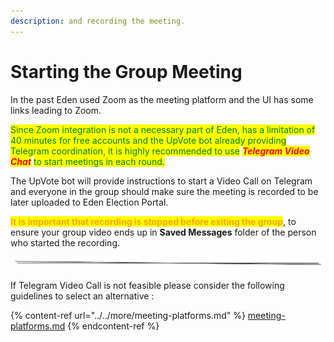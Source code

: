 ```yaml
---
description: and recording the meeting.
---
```


# Starting the Group Meeting

In the past Eden used Zoom as the meeting platform and the UI has some links leading to Zoom.&#x20;

<mark style="color:green;">Since Zoom integration is not a necessary part of Eden, has a limitation of 40 minutes for free accounts and the UpVote bot already  providing Telegram coordination, it is highly recommended to use</mark> _<mark style="color:red;">**Telegram Video Chat**</mark>_ <mark style="color:green;">to start meetings in each round.</mark>

The UpVote bot will provide instructions to start a Video Call on Telegram and  everyone in the group should make sure the meeting is recorded to be later uploaded to Eden Election Portal.

<mark style="color:orange;">**It is important that recording is stopped before exiting the group**</mark>, to ensure your group video ends up in **Saved Messages** folder of the person who started the recording.

<img src="../../.gitbook/assets/file.excalidraw (3).svg" alt="" class="gitbook-drawing">

If Telegram Video Call is not feasible please consider the following guidelines to select an alternative :&#x20;

{% content-ref url="../../more/meeting-platforms.md" %}
[meeting-platforms.md](../../more/meeting-platforms.md)
{% endcontent-ref %}

